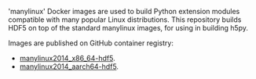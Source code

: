 'manylinux' Docker images are used to build Python extension modules compatible with many popular Linux distributions. This repository builds HDF5 on top of the standard manylinux images, for using in building h5py.

Images are published on GitHub container registry:

- [manylinux2014_x86_64-hdf5](https://github.com/orgs/h5py/packages/container/package/manylinux2014_x86_64-hdf5).
- [manylinux2014_aarch64-hdf5](https://github.com/orgs/h5py/packages/container/package/manylinux2014_aarch64-hdf5).
